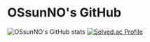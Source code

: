 # OSsunNO's GitHub 

![OSsunNO's GitHub stats](https://github-readme-stats.vercel.app/api?username=OSsunNO&show_icons=true&theme=dark)
[![Solved.ac Profile](http://mazassumnida.wtf/api/v2/generate_badge?boj=1020sh)](https://solved.ac/1020sh/)



<!--
**OSsunNO/OSsunNO** is a ✨ _special_ ✨ repository because its `README.md` (this file) appears on your GitHub profile.

Here are some ideas to get you started:

- 🔭 I’m currently working on ...
- 🌱 I’m currently learning ...
- 👯 I’m looking to collaborate on ...
- 🤔 I’m looking for help with ...
- 💬 Ask me about ...
- 📫 How to reach me: ...
- 😄 Pronouns: ...
- ⚡ Fun fact: ...
-->
